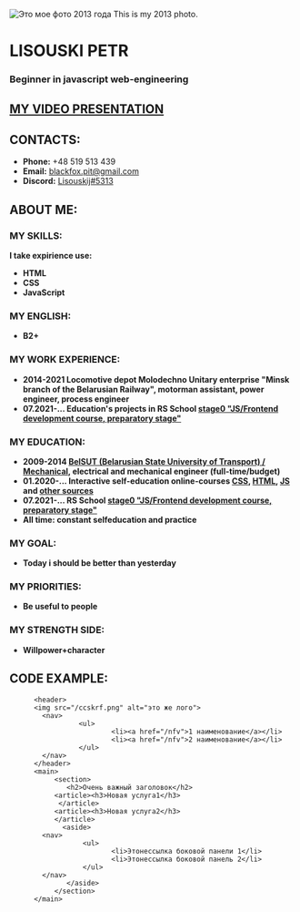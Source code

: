 ![Это мое фото 2013 года This is my 2013 photo.](https://i.ibb.co/jJy0C5J/1111111111111111111111111111111111111111111111111111111111.jpg")
# LISOUSKI PETR 
### Beginner in javascript web-engineering

## [MY VIDEO PRESENTATION](https://www.youtube.com/watch?v=dQw4w9WgXcQ)

## CONTACTS:
- **Phone:** +48 519 513 439  
- **Email:** blackfox.pit@gmail.com  
- **Discord:** [Lisouskij#5313](https://discord.gg/DDCC9QR6)

## ABOUT ME:

### **MY SKILLS:** 
**I take expirience use:**
- **HTML**
- **CSS**
- **JavaScript**

### MY ENGLISH: 
- **B2+**

### MY WORK EXPERIENCE:

- **2014-2021 Locomotive depot Molodechno Unitary enterprise "Minsk branch of the Belarusian Railway", motorman assistant, power engineer, process engineer**
- **07.2021-... Education's projects in RS School [stage0 "JS/Frontend development course, preparatory stage"](https://github.com/rolling-scopes-school/tasks/tree/master/stage0)**

### MY EDUCATION:
- **2009-2014 [BelSUT (Belarusian State University of Transport) / Mechanical](https://www.bsut.by/), electrical and mechanical engineer (full-time/budget)**
- **01.2020-... Interactive self-education online-courses [CSS](https://ru.code-basics.com/languages/css), [HTML](https://ru.code-basics.com/languages/html), [JS](https://ru.code-basics.com/languages/javascript) and [other sources](https://learn.javascript.ru/)**
- **07.2021-... RS School [stage0 "JS/Frontend development course, preparatory stage"](https://github.com/rolling-scopes-school/tasks/tree/master/stage0)**
- **All time: constant selfeducation and practice**

### **MY GOAL:** 
- **Today i should be better than yesterday**

### **MY PRIORITIES:**
- **Be useful to people**

### **MY STRENGTH SIDE:**
- **Willpower+character**

## CODE EXAMPLE:
          <header>
          <img src="/ccskrf.png" alt="это же лого"> 
            <nav>
                     <ul>
                             <li><a href="/nfv">1 наименование</a></li>
                             <li><a href="/nfv">2 наименование</a></li>
                     </ul>
            </nav>
          </header>
          <main>
               <section>
                  <h2>Очень важный заголовок</h2>       
               <article><h3>Новая услуга1</h3>
                </article>
               <article><h3>Новая услуга2</h3>
               </article>
                 <aside>
            <nav>
                      <ul>
                             <li>Этонессылка боковой панели 1</li>
                             <li>Этонессылка боковой панель 2</li>                                       
                      </ul>
            </nav>
                  </aside>
               </section>
          </main> 
          

